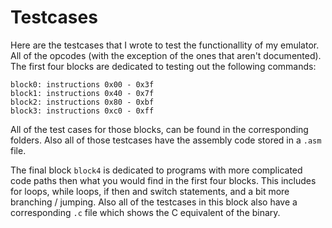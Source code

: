 # Testcases

Here are the testcases that I wrote to test the functionallity of my emulator. All of the opcodes (with the exception of the ones that aren't documented). The first four blocks are dedicated to testing out the following commands:

```
block0:	instructions 0x00 - 0x3f
block1:	instructions 0x40 - 0x7f
block2:	instructions 0x80 - 0xbf
block3:	instructions 0xc0 - 0xff
``` 

All of the test cases for those blocks, can be found in the corresponding folders. Also all of those testcases have the assembly code stored in a `.asm` file.

The final block `block4` is dedicated to programs with more complicated code paths then what you would find in the first four blocks. This includes for loops, while loops, if then and switch statements, and a bit more branching / jumping. Also all of the testcases in this block also have a corresponding `.c` file which shows the C equivalent of the binary.
